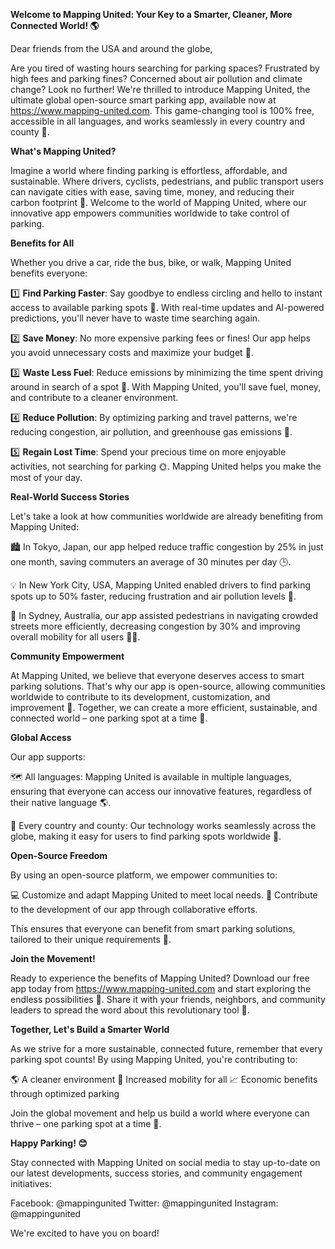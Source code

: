 **Welcome to Mapping United: Your Key to a Smarter, Cleaner, More Connected World! 🌎**

Dear friends from the USA and around the globe,

Are you tired of wasting hours searching for parking spaces? Frustrated by high fees and parking fines? Concerned about air pollution and climate change? Look no further! We're thrilled to introduce Mapping United, the ultimate global open-source smart parking app, available now at https://www.mapping-united.com. This game-changing tool is 100% free, accessible in all languages, and works seamlessly in every country and county 🌟.

**What's Mapping United?**

Imagine a world where finding parking is effortless, affordable, and sustainable. Where drivers, cyclists, pedestrians, and public transport users can navigate cities with ease, saving time, money, and reducing their carbon footprint 🚀. Welcome to the world of Mapping United, where our innovative app empowers communities worldwide to take control of parking.

**Benefits for All**

Whether you drive a car, ride the bus, bike, or walk, Mapping United benefits everyone:

1️⃣ **Find Parking Faster**: Say goodbye to endless circling and hello to instant access to available parking spots 📍. With real-time updates and AI-powered predictions, you'll never have to waste time searching again.

2️⃣ **Save Money**: No more expensive parking fees or fines! Our app helps you avoid unnecessary costs and maximize your budget 💸.

3️⃣ **Waste Less Fuel**: Reduce emissions by minimizing the time spent driving around in search of a spot 🚗. With Mapping United, you'll save fuel, money, and contribute to a cleaner environment.

4️⃣ **Reduce Pollution**: By optimizing parking and travel patterns, we're reducing congestion, air pollution, and greenhouse gas emissions 💪.

5️⃣ **Regain Lost Time**: Spend your precious time on more enjoyable activities, not searching for parking 🌞. Mapping United helps you make the most of your day.

**Real-World Success Stories**

Let's take a look at how communities worldwide are already benefiting from Mapping United:

🏙️ In Tokyo, Japan, our app helped reduce traffic congestion by 25% in just one month, saving commuters an average of 30 minutes per day 🕒.

💡 In New York City, USA, Mapping United enabled drivers to find parking spots up to 50% faster, reducing frustration and air pollution levels 🚗.

🌴 In Sydney, Australia, our app assisted pedestrians in navigating crowded streets more efficiently, decreasing congestion by 30% and improving overall mobility for all users 🏃‍♀️.

**Community Empowerment**

At Mapping United, we believe that everyone deserves access to smart parking solutions. That's why our app is open-source, allowing communities worldwide to contribute to its development, customization, and improvement 🌟. Together, we can create a more efficient, sustainable, and connected world – one parking spot at a time 🤝.

**Global Access**

Our app supports:

🗺️ All languages: Mapping United is available in multiple languages, ensuring that everyone can access our innovative features, regardless of their native language 🌎.

🚨 Every country and county: Our technology works seamlessly across the globe, making it easy for users to find parking spots worldwide 🌟.

**Open-Source Freedom**

By using an open-source platform, we empower communities to:

💻 Customize and adapt Mapping United to meet local needs.
🤝 Contribute to the development of our app through collaborative efforts.

This ensures that everyone can benefit from smart parking solutions, tailored to their unique requirements 🌈.

**Join the Movement!**

Ready to experience the benefits of Mapping United? Download our free app today from https://www.mapping-united.com and start exploring the endless possibilities 📲. Share it with your friends, neighbors, and community leaders to spread the word about this revolutionary tool 💬.

**Together, Let's Build a Smarter World**

As we strive for a more sustainable, connected future, remember that every parking spot counts! By using Mapping United, you're contributing to:

🌎 A cleaner environment
💪 Increased mobility for all
📈 Economic benefits through optimized parking

Join the global movement and help us build a world where everyone can thrive – one parking spot at a time 🤝.

**Happy Parking! 😊**

Stay connected with Mapping United on social media to stay up-to-date on our latest developments, success stories, and community engagement initiatives:

Facebook: @mappingunited
Twitter: @mappingunited
Instagram: @mappingunited

We're excited to have you on board!